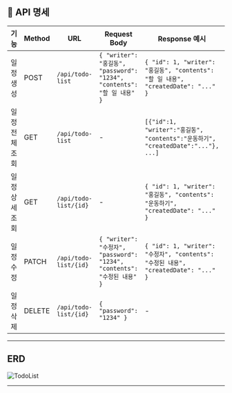 ## 📘 API 명세

| 기능         | Method | URL                   | Request Body                                                                 | Response 예시                                                              | 상태코드 |
|--------------|--------|------------------------|------------------------------------------------------------------------------|-----------------------------------------------------------------------------|----------|
| 일정 생성     | POST   | `/api/todo-list`       | `{ "writer": "홍길동", "password": "1234", "contents": "할 일 내용" }`        | `{ "id": 1, "writer": "홍길동", "contents": "할 일 내용", "createdDate": "..." }` | 200 OK   |
| 일정 전체 조회 | GET    | `/api/todo-list`       | -                                                                            | `[{"id":1, "writer":"홍길동", "contents":"운동하기", "createdDate":"..."}, ...]` | 200 OK   |
| 일정 상세 조회 | GET    | `/api/todo-list/{id}`  | -                                                                            | `{ "id": 1, "writer": "홍길동", "contents": "운동하기", "createdDate": "..." }` | 200 OK   |
| 일정 수정     | PATCH  | `/api/todo-list/{id}`  | `{ "writer": "수정자", "password": "1234", "contents": "수정된 내용" }`       | `{ "id": 1, "writer": "수정자", "contents": "수정된 내용", "createdDate": "..." }` | 200 OK   |
| 일정 삭제     | DELETE | `/api/todo-list/{id}`  | `{ "password": "1234" }`                                                     | -                                                                           | 200 OK   |

--- 

## ERD 
![TodoList](https://github.com/user-attachments/assets/30e46a4a-ab96-4347-a653-c380db32642a)

---
